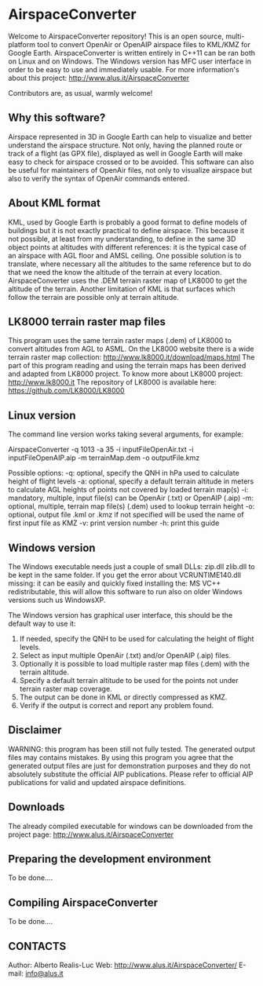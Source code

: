 AirspaceConverter
=================
Welcome to AirspaceConverter repository!
This is an open source, multi-platform  tool to convert OpenAir or OpenAIP airspace files to KML/KMZ for Google Earth.
AirspaceConverter is written entirely in C++11 can be ran both on Linux and on Windows.
The Windows version has MFC user interface in order to be easy to use and immediately usable.
For more information's about this project: http://www.alus.it/AirspaceConverter

Contributors are, as usual, warmly welcome!


Why this software?
-----------------
Airspace represented in 3D in Google Earth can help to visualize and better understand the airspace structure.
Not only, having the planned route or track of a flight (as GPX file), displayed as well in Google Earth will make easy to check for airspace crossed or to be avoided.
This software can also be useful for maintainers of OpenAir files, not only to visualize airspace but also to verify the syntax of OpenAir commands entered.


About KML format
----------------
KML, used by Google Earth is probably a good format to define models of buildings but it is not exactly practical to define airspace. This because it not possible, at least from my understanding, to define in the same 3D object points at altitudes with different references: it is the typical case of an airspace with AGL floor and AMSL ceiling.
One possible solution is to translate, where necessary all the altitudes to the same reference but to do that we need the know the altitude of the terrain at every location.
AirspaceConverter uses the .DEM terrain raster map of LK8000 to get the altitude of the terrain.
Another limitation of KML is that surfaces which follow the terrain are possible only at terrain altitude.


LK8000 terrain raster map files
-------------------------------
This program uses the same terrain raster maps (.dem) of LK8000 to convert altitudes from AGL to ASML. 
On the LK8000 website there is a wide terrain raster map collection: http://www.lk8000.it/download/maps.html
The part of this program reading and using the terrain maps has been derived and adapted from LK8000 project.
To know more about LK8000 project: http://www.lk8000.it
The repository of LK8000 is available here: https://github.com/LK8000/LK8000


Linux version
-------------
The command line version works taking several arguments, for example:

AirspaceConverter -q 1013 -a 35 -i inputFileOpenAir.txt -i inputFileOpenAIP.aip -m terrainMap.dem -o outputFile.kmz

Possible options:
  -q: optional, specify the QNH in hPa used to calculate height of flight levels
  -a: optional, specify a default terrain altitude in meters to calculate AGL heights of points not covered by loaded terrain map(s)
  -i: mandatory, multiple, input file(s) can be OpenAir (.txt) or OpenAIP (.aip)
  -m: optional, multiple, terrain map file(s) (.dem) used to lookup terrain height
  -o: optional, output file .kml or .kmz if not specified will be used the name of first input file as KMZ
  -v: print version number
  -h: print this guide


Windows version
---------------
The Windows executable needs just a couple of small DLLs: zip.dll zlib.dll to be kept in the same folder.
If you get the error about VCRUNTIME140.dll missing: it can be easily and quickly fixed installing the: MS VC++ redistributable, this will allow this software to run also on older Windows versions such us WindowsXP.

The Windows version has graphical user interface, this should be the default way to use it:
1. If needed, specify the QNH to be used for calculating the height of flight levels.
2. Select as input multiple OpenAir (.txt) and/or OpenAIP (.aip) files.
3. Optionally it is possible to load multiple raster map files (.dem) with the terrain altitude.
4. Specify a default terrain altitude to be used for the points not under terrain raster map coverage.
5. The output can be done in KML or directly compressed as KMZ.
6. Verify if the output is correct and report any problem found.


Disclaimer
----------
WARNING: this program has been still not fully tested. The generated output files may contains mistakes.
By using this program you agree that the generated output files are just for demonstration purposes and they do not absolutely substitute the official AIP publications.
Please refer to official AIP publications for valid and updated airspace definitions.


Downloads
---------
The already compiled executable for windows can be downloaded from the project page:
http://www.alus.it/AirspaceConverter


Preparing the development environment
-------------------------------------
To be done....


Compiling AirspaceConverter
---------------------------
To be done....


CONTACTS
--------
Author: Alberto Realis-Luc
Web: http://www.alus.it/AirspaceConverter/
E-mail: info@alus.it
